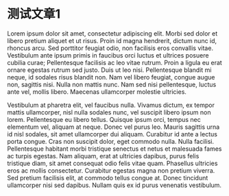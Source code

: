 # 测试文章1

Lorem ipsum dolor sit amet, consectetur adipiscing elit. Morbi sed dolor et libero pretium aliquet et ut risus. Proin id magna hendrerit, dictum nunc id, rhoncus arcu. Sed porttitor feugiat odio, non facilisis eros convallis vitae. Vestibulum ante ipsum primis in faucibus orci luctus et ultrices posuere cubilia curae; Pellentesque facilisis ac leo vitae rutrum. Proin a ligula eu erat ornare egestas rutrum sed justo. Duis ut leo nisi. Pellentesque blandit mi neque, id sodales risus blandit non. Nam vel libero feugiat, congue augue non, sagittis nisi. Nulla non mattis nunc. Nam sed nisi pellentesque, luctus ante vel, mollis libero. Maecenas ullamcorper molestie ultricies.

Vestibulum at pharetra elit, vel faucibus nulla. Vivamus dictum, ex tempor mattis ullamcorper, nisl nulla sodales nunc, vel suscipit libero ipsum non lorem. Pellentesque eu libero tellus. Quisque ipsum orci, tempus nec elementum vel, aliquam at neque. Donec vel purus leo. Mauris sagittis urna id nisl sodales, sit amet ullamcorper dui aliquam. Curabitur id ante a lectus porta congue. Cras non suscipit dolor, eget commodo nulla. Nulla facilisi. Pellentesque habitant morbi tristique senectus et netus et malesuada fames ac turpis egestas. Nam aliquam, erat at ultricies dapibus, purus felis tristique diam, sit amet consequat odio felis vitae quam. Phasellus ultricies eros ac mollis consectetur. Curabitur egestas magna non pretium viverra. Sed pretium facilisis elit, at commodo tellus congue at. Donec tincidunt ullamcorper nisi sed dapibus. Nullam quis ex id purus venenatis vestibulum.

